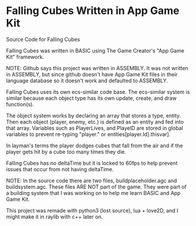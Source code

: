 # Falling Cubes Written in App Game Kit
 Source Code for Falling Cubes
 
 Falling Cubes was written in BASIC using The Game Creator's "App Game Kit" framework.
 
 NOTE: Github says this project was written in ASSEMBLY. It was not written in ASSEMBLY, but since github doesn't have App Game Kit files in their language database so it doesn't work and defaulted to ASSEMBLY.
 
 Falling Cubes uses its own ecs-similar code base. The ecs-similar system is similar because each object type has its own update, create, and draw function(s).

 The object system works by declaring an array that stores a type, entity. Then each object (player, enemy, etc.) is defined as an entity and fed into that array.
 Variables such as PlayerLives, and PlayeID are stored in global variables to prevent re-typing "player." or entities[player.Id].thisvar].

 In layman's terms the player dodges cubes that fall from the air and if the player gets hit by a cube too many times they die.
 
 Falling Cubes has no deltaTime but it is locked to 60fps to help prevent issues that occur from not having deltaTime.
 
 NOTE: In the source code there are two files, buildplaceholder.agc and buildsystem.agc. These files ARE NOT part of the game. They were part of a building system that I was working on to help me learn BASIC and App Game Kit.
 
 This project was remade with python3 (lost source), lua + love2D, and I might make it in raylib with c++ later on.
